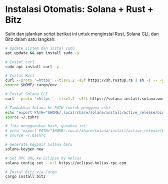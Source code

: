 # Instalasi Otomatis: Solana + Rust + Bitz

Salin dan jalankan script berikut ini untuk menginstal Rust, Solana CLI, dan Bitz dalam satu langkah:

```bash
# Update sistem dan instal sudo
apt update && apt install sudo -y

# Instal curl
sudo apt install curl -y

# Instal Rust
curl --proto '=https' --tlsv1.2 -sSf https://sh.rustup.rs | sh -s -- -y
source $HOME/.cargo/env

# Instal Solana CLI
curl --proto '=https' --tlsv1.2 -sSfL https://solana-install.solana.workers.dev | bash

# Tambahkan Solana ke PATH (untuk pengguna zsh)
echo 'export PATH="$HOME/.local/share/solana/install/active_release/bin:$PATH"' >> ~/.zshrc
source ~/.zshrc

# Jika menggunakan bash, gunakan ini:
# echo 'export PATH="$HOME/.local/share/solana/install/active_release/bin:$PATH"' >> ~/.bashrc
# source ~/.bashrc

# Generate keypair Solana baru
solana-keygen new

# Set RPC URL ke Eclipse by Helius
solana config set --url https://eclipse.helius-rpc.com

# Instal Bitz via Cargo
cargo install bitz
